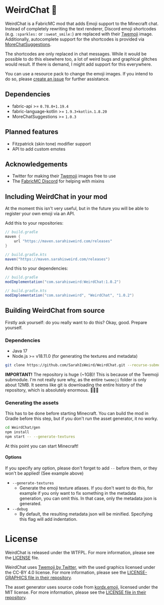 # WeirdChat 🥴

WeirdChat is a FabricMC mod that adds Emoji support to the Minecraft chat. Instead of completely rewriting the text
renderer, Discord emoji shortcodes (e.g. `:sparkles:` or `:sweat_smile:`) are replaced with their
[Twemoji](https://twemoji.twitter.com) image. Additionally, autocomplete support for the shortcodes is provided
via [MoreChatSuggestions](https://github.com/SarahIsWeird/MoreChatSuggestions).

The shortcodes are only replaced in chat messages. While it would be possible to do this elsewhere too, a lot of weird
bugs and graphical glitches would result. If there is demand, I might add support for this everywhere.

You can use a resource pack to change the emoji images. If you intend to do so, please
[create an issue](https://github.com/SarahIsWeird/WeirdChat/issues) for further assistance.

## Dependencies

- fabric-api >= `0.78.0+1.19.4`
- fabric-language-kotlin >= `1.9.3+kotlin.1.8.20`
- MoreChatSuggestions >= `1.0.3`

## Planned features

- Fitzpatrick (skin tone) modifier support
- API to add custom emotes


## Acknowledgements

- Twitter for making their [Twemoji](https://twemoji.twitter.com) images free to use
- The [FabricMC Discord](https://discord.gg/v6v4pMv) for helping with mixins

## Including WeirdChat in your mod

At the moment this isn't very useful, but in the future you will be able to register your own emoji via an API.

Add this to your repositories:

```groovy
// build.gradle
maven {
    url "https://maven.sarahisweird.com/releases"
}

// build.gradle.kts
maven("https://maven.sarahisweird.com/releases")
```

And this to your dependencies:

```groovy
// build.gradle
modImplementation("com.sarahisweird:WeirdChat:1.0.2")

// build.gradle.kts
modImplementation("com.sarahisweird", "WeirdChat", "1.0.2")
```

## Building WeirdChat from source

Firstly ask yourself: do you really want to do this? Okay, good. Prepare yourself.

### Dependencies

- Java 17
- Node.js >= v18.11.0 (for generating the textures and metadata)

```bash
git clone https://github.com/SarahIsWeird/WeirdChat.git --recurse-submodules
```

**IMPORTANT!** The repository is huge (~1GB)! This is because of the Twemoji submodule. I'm not really sure why, as the
entire `twemoji` folder is only about 12MB. It seems like git is downloading the entire history of the repository, which
is absolutely enormous. 🤷🏻‍♀️

### Generating the assets

This has to be done before starting Minecraft. You can build the mod in Gradle before this step, but if you don't run
the asset generator, it no worky.

```bash
cd WeirdChat/gen
npm install
npm start -- --generate-textures
```

At this point you can start Minecraft!

#### Options

If you specify any option, please don't forget to add `--` before them, or they won't be applied! (See example above)

- `--generate-textures`
  - Generate the emoji texture atlases. If you don't want to do this, for example if you only want to fix something
    in the metadata generation, you can omit this. In that case, only the metadata json is generated.
- `--debug`
  - By default, the resulting metadata json will be minified. Specifying this flag will add indentation.

# License

WeirdChat is released under the WTFPL. For more information, please see the [LICENSE](LICENSE) file.

WeirdChat uses [Twemoji by Twitter](https://twemoji.twitter.com), with the used graphics licensed under the CC-BY 4.0
license. For more information, please see the
[LICENSE-GRAPHICS file in their repository](https://github.com/twitter/twemoji/blob/master/LICENSE-GRAPHICS).

The asset generator uses source code from [kordx.emoji](https://github.com/kordlib/kordx.emoji), licensed under the MIT
license. For more information, please see the
[LICENSE file in their repository](https://github.com/kordlib/kord/blob/0.8.x/LICENSE).
